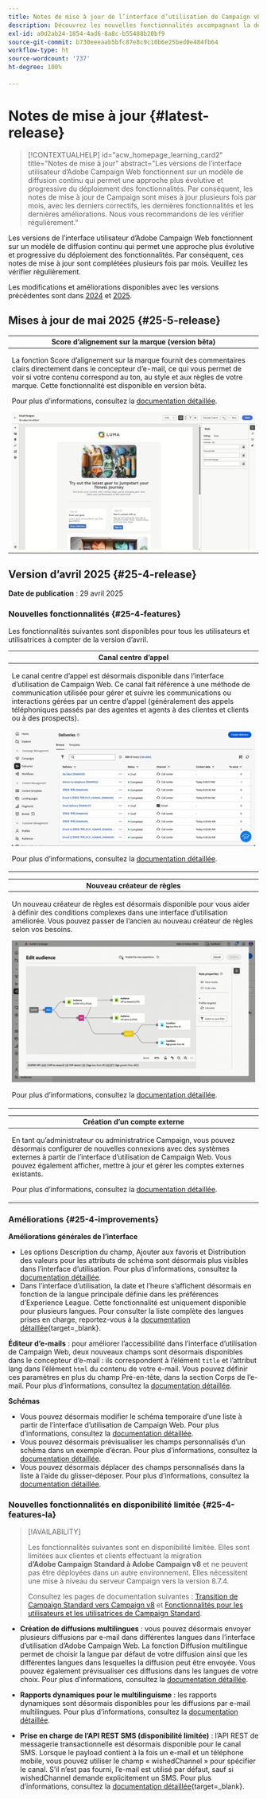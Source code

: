 ```yaml
---
title: Notes de mise à jour de l’interface d’utilisation de Campaign v8 Web
description: Découvrez les nouvelles fonctionnalités accompagnant la dernière version de l’interface d’utilisation de Campaign Web
exl-id: a0d2ab24-1854-4ad6-8a8c-b55488b20bf9
source-git-commit: b730eeeaab5bfc87e8c9c10b6e25bed0e484fb64
workflow-type: ht
source-wordcount: '737'
ht-degree: 100%

---
```


# Notes de mise à jour {#latest-release}

>[!CONTEXTUALHELP]
>id="acw_homepage_learning_card2"
>title="Notes de mise à jour"
>abstract="Les versions de l’interface utilisateur d’Adobe Campaign Web fonctionnent sur un modèle de diffusion continu qui permet une approche plus évolutive et progressive du déploiement des fonctionnalités. Par conséquent, les notes de mise à jour de Campaign sont mises à jour plusieurs fois par mois, avec les derniers correctifs, les dernières fonctionnalités et les dernières améliorations. Nous vous recommandons de les vérifier régulièrement."

Les versions de l’interface utilisateur d’Adobe Campaign Web fonctionnent sur un modèle de diffusion continu qui permet une approche plus évolutive et progressive du déploiement des fonctionnalités. Par conséquent, ces notes de mise à jour sont complétées plusieurs fois par mois. Veuillez les vérifier régulièrement.

Les modifications et améliorations disponibles avec les versions précédentes sont dans [2024](release-notes-24.md) et [2025](release-notes-25.md).

## Mises à jour de mai 2025 {#25-5-release}

<table>
<thead>
<tr>
<th><strong>Score d’alignement sur la marque (version bêta)</strong><br/></th>
</tr>
</thead>
<tbody>
<tr>
<td>
<p>La fonction Score d’alignement sur la marque fournit des commentaires clairs directement dans le concepteur d’e-mail, ce qui vous permet de voir si votre contenu correspond au ton, au style et aux règles de votre marque. Cette fonctionnalité est disponible en version bêta.</p>
<p>Pour plus d’informations, consultez la <a href="../content/brands-score.md">documentation détaillée</a>.</p>
<img src="assets/do-not-localize/brand-score.gif">
</td>
</tr>
</tbody>
</table>

## Version d’avril 2025 {#25-4-release}

**Date de publication** : 29 avril 2025

### Nouvelles fonctionnalités {#25-4-features}

Les fonctionnalités suivantes sont disponibles pour tous les utilisateurs et utilisatrices à compter de la version d’avril.

<table>
<thead>
<tr>
<th><strong>Canal centre d’appel</strong><br/></th>
</tr>
</thead>
<tbody>
<tr>
<td>
<p>Le canal centre d’appel est désormais disponible dans l’interface d’utilisation de Campaign Web. Ce canal fait référence à une méthode de communication utilisée pour gérer et suivre les communications ou interactions gérées par un centre d’appel (généralement des appels téléphoniques passés par des agentes et agents à des clientes et clients ou à des prospects).</p>
<img src="assets/do-not-localize/call-center.gif">
<p>Pour plus d’informations, consultez la <a href="../call-center/gs-call-center.md">documentation détaillée</a>.</p>
</td>
</tr>
</tbody>
</table>

<table>
<thead>
<tr>
<th><strong>Nouveau créateur de règles</strong><br/></th>
</tr>
</thead>
<tbody>
<tr>
<td>
<p>Un nouveau créateur de règles est désormais disponible pour vous aider à définir des conditions complexes dans une interface d’utilisation améliorée. Vous pouvez passer de l’ancien au nouveau créateur de règles selon vos besoins.</p>
<img src="assets/do-not-localize/rule-builder-release.gif">
<p>Pour plus d’informations, consultez la <a href="../query/query-modeler-overview.md">documentation détaillée</a>.</p>
</td>
</tr>
</tbody>
</table>

<table>
<thead>
<tr>
<th><strong>Création d’un compte externe</strong><br/></th>
</tr>
</thead>
<tbody>
<tr>
<td>
<p>En tant qu’administrateur ou administratrice Campaign, vous pouvez désormais configurer de nouvelles connexions avec des systèmes externes à partir de l’interface d’utilisation de Campaign Web.
Vous pouvez également afficher, mettre à jour et gérer les comptes externes existants.</p>
<p>Pour plus d’informations, consultez la <a href="../administration/external-account.md">documentation détaillée</a>.</p>
</td>
</tr>
</tbody>
</table>

### Améliorations {#25-4-improvements}

**Améliorations générales de l’interface**

* Les options Description du champ, Ajouter aux favoris et Distribution des valeurs pour les attributs de schéma sont désormais plus visibles dans l’interface d’utilisation. Pour plus d’informations, consultez la [documentation détaillée](../get-started/attributes.md).
* Dans l’interface d’utilisation, la date et l’heure s’affichent désormais en fonction de la langue principale définie dans les préférences d’Experience League. Cette fonctionnalité est uniquement disponible pour plusieurs langues. Pour consulter la liste complète des langues prises en charge, reportez-vous à la [documentation détaillée](https://experienceleague.adobe.com/fr/docs/core-services/interface/features/browser-language){target=_blank}.

<!--
ko * Built-in options are now only visible in the list of options if the **Show advanced options** toggle is activated.
ko * The typology rules creation screen has been updated to facilitate the selection of the type of rule.
-->

**Éditeur d’e-mails** : pour améliorer l’accessibilité dans l’interface d’utilisation de Campaign Web, deux nouveaux champs sont désormais disponibles dans le concepteur d’e-mail : ils correspondent à l’élément `title` et l’attribut lang dans l’élément `html` du contenu de votre e-mail. Vous pouvez définir ces paramètres en plus du champ Pré-en-tête, dans la section Corps de l’e-mail. Pour plus d’informations, consultez la [documentation détaillée](../email/metadata.md).

<!--
**Workflow**: You can now select an existing Javascript code in workflow properties or in a Javascript activity.    
-->

**Schémas**

* Vous pouvez désormais modifier le schéma temporaire d’une liste à partir de l’interface d’utilisation de Campaign Web. Pour plus d’informations, consultez la [documentation détaillée](../audience/manage-audience.md).
* Vous pouvez désormais prévisualiser les champs personnalisés d’un schéma dans un exemple d’écran. Pour plus d’informations, consultez la [documentation détaillée](../administration/custom-fields.md#add).
* Vous pouvez désormais déplacer des champs personnalisés dans la liste à l’aide du glisser-déposer. Pour plus d’informations, consultez la [documentation détaillée](../administration/custom-fields.md#add).


### Nouvelles fonctionnalités en disponibilité limitée {#25-4-features-la}

>[!AVAILABILITY]
>
>Les fonctionnalités suivantes sont en disponibilité limitée. Elles sont limitées aux clientes et clients effectuant la migration **d’Adobe Campaign Standard à Adobe Campaign v8** et ne peuvent pas être déployées dans un autre environnement. Elles nécessitent une mise à niveau du serveur Campaign vers la version 8.7.4.
>
>Consultez les pages de documentation suivantes : [Transition de Campaign Standard vers Campaign v8](../rn/acs-migration.md) et [Fonctionnalités pour les utilisateurs et les utilisatrices de Campaign Standard](https://experienceleague.adobe.com/docs/experience-cloud/campaign/campaign-standard-migration-home.html?lang=fr).

* **Création de diffusions multilingues** : vous pouvez désormais envoyer plusieurs diffusions par e-mail dans différentes langues dans l’interface d’utilisation d’Adobe Campaign Web. La fonction Diffusion multilingue permet de choisir la langue par défaut de votre diffusion ainsi que les différentes langues dans lesquelles la diffusion peut être envoyée. Vous pouvez également prévisualiser ces diffusions dans les langues de votre choix. Pour plus d’informations, consultez la [documentation détaillée](../email/edit-content.md).

* **Rapports dynamiques pour le multilinguisme** : les rapports dynamiques sont désormais disponibles pour les diffusions par e-mail multilingues. Pour plus d’informations, consultez la [documentation détaillée](../reporting/global-reports.md).

* **Prise en charge de l’API REST SMS (disponibilité limitée)** : l’API REST de messagerie transactionnelle est désormais disponible pour le canal SMS. Lorsque le payload contient à la fois un e-mail et un téléphone mobile, vous pouvez utiliser le champ « wishedChannel » pour spécifier le canal. S’il n’est pas fourni, l’e-mail est utilisé par défaut, sauf si wishedChannel demande explicitement un SMS. Pour plus d’informations, consultez la [documentation détaillée](https://experienceleague.adobe.com/fr/docs/experience-cloud/campaign/apis/managing-transactional-messages){target=_blank}.

